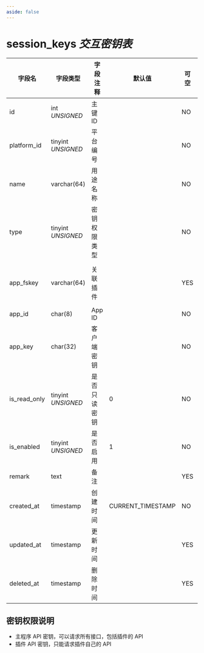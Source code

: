 ```yaml
---
aside: false
---
```


# session_keys *交互密钥表*

| 字段名 | 字段类型 | 字段注释 | 默认值 | 可空 | 备注 |
| --- | --- | --- | --- | --- | --- |
| id | int *UNSIGNED* | 主键 ID |  | NO | 自动递增 |
| platform_id | tinyint *UNSIGNED* | 平台编号 |  | NO | [platforms](../../configs/dictionary/platforms.md) |
| name | varchar(64) | 用途名称 |  | NO |  |
| type | tinyint *UNSIGNED* | 密钥权限类型 |  | NO | 1.主程 API / 2.管理 API / 3.插件 API |
| app_fskey | varchar(64) | 关联插件 |  | YES | 插件 API 专用，关联字段 [apps->fskey](../apps/apps.md) |
| app_id | char(8) | App ID |  | NO | 自动生成 |
| app_key | char(32) | 客户端密钥 |  | NO | 自动生成 |
| is_read_only | tinyint *UNSIGNED* | 是否只读密钥 | 0 | NO | 0.否 / 1.是 |
| is_enabled | tinyint *UNSIGNED* | 是否启用 | 1 | NO | 0.停用 / 1.启用 |
| remark | text | 备注 |  | YES |  |
| created_at | timestamp | 创建时间 | CURRENT_TIMESTAMP | NO |  |
| updated_at | timestamp | 更新时间 |  | YES |  |
| deleted_at | timestamp | 删除时间 |  | YES |  |

## 密钥权限说明

- 主程序 API 密钥，可以请求所有接口，包括插件的 API
- 插件 API 密钥，只能请求插件自己的 API